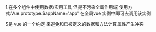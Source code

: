 1.在多个组件中使用数据/实用工具 但是不污染全局作用域
使用方式:Vue.prototype.$appName='app'
在全局vue 实例中即可去调用该实例

$是 vue 的一个约定 来避免和已被定义的数据和方法计算属性产生冲突

